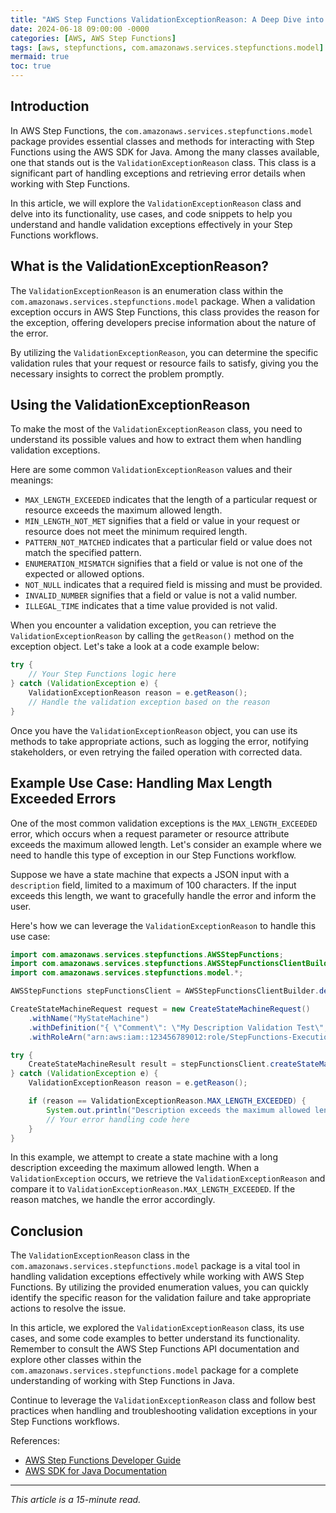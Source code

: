 ```yaml
---
title: "AWS Step Functions ValidationExceptionReason: A Deep Dive into the com.amazonaws.services.stepfunctions.model"
date: 2024-06-18 09:00:00 -0000
categories: [AWS, AWS Step Functions]
tags: [aws, stepfunctions, com.amazonaws.services.stepfunctions.model]
mermaid: true
toc: true
---
```



## Introduction
In AWS Step Functions, the `com.amazonaws.services.stepfunctions.model` package provides essential classes and methods for interacting with Step Functions using the AWS SDK for Java. Among the many classes available, one that stands out is the `ValidationExceptionReason` class. This class is a significant part of handling exceptions and retrieving error details when working with Step Functions.

In this article, we will explore the `ValidationExceptionReason` class and delve into its functionality, use cases, and code snippets to help you understand and handle validation exceptions effectively in your Step Functions workflows.

## What is the ValidationExceptionReason?

The `ValidationExceptionReason` is an enumeration class within the `com.amazonaws.services.stepfunctions.model` package. When a validation exception occurs in AWS Step Functions, this class provides the reason for the exception, offering developers precise information about the nature of the error.

By utilizing the `ValidationExceptionReason`, you can determine the specific validation rules that your request or resource fails to satisfy, giving you the necessary insights to correct the problem promptly.

## Using the ValidationExceptionReason

To make the most of the `ValidationExceptionReason` class, you need to understand its possible values and how to extract them when handling validation exceptions.

Here are some common `ValidationExceptionReason` values and their meanings:

- `MAX_LENGTH_EXCEEDED` indicates that the length of a particular request or resource exceeds the maximum allowed length.
- `MIN_LENGTH_NOT_MET` signifies that a field or value in your request or resource does not meet the minimum required length.
- `PATTERN_NOT_MATCHED` indicates that a particular field or value does not match the specified pattern.
- `ENUMERATION_MISMATCH` signifies that a field or value is not one of the expected or allowed options.
- `NOT_NULL` indicates that a required field is missing and must be provided.
- `INVALID_NUMBER` signifies that a field or value is not a valid number.
- `ILLEGAL_TIME` indicates that a time value provided is not valid.

When you encounter a validation exception, you can retrieve the `ValidationExceptionReason` by calling the `getReason()` method on the exception object. Let's take a look at a code example below:

```java
try {
    // Your Step Functions logic here
} catch (ValidationException e) {
    ValidationExceptionReason reason = e.getReason();
    // Handle the validation exception based on the reason
}
```

Once you have the `ValidationExceptionReason` object, you can use its methods to take appropriate actions, such as logging the error, notifying stakeholders, or even retrying the failed operation with corrected data.

## Example Use Case: Handling Max Length Exceeded Errors

One of the most common validation exceptions is the `MAX_LENGTH_EXCEEDED` error, which occurs when a request parameter or resource attribute exceeds the maximum allowed length. Let's consider an example where we need to handle this type of exception in our Step Functions workflow.

Suppose we have a state machine that expects a JSON input with a `description` field, limited to a maximum of 100 characters. If the input exceeds this length, we want to gracefully handle the error and inform the user.

Here's how we can leverage the `ValidationExceptionReason` to handle this use case:

```java
import com.amazonaws.services.stepfunctions.AWSStepFunctions;
import com.amazonaws.services.stepfunctions.AWSStepFunctionsClientBuilder;
import com.amazonaws.services.stepfunctions.model.*;

AWSStepFunctions stepFunctionsClient = AWSStepFunctionsClientBuilder.defaultClient();

CreateStateMachineRequest request = new CreateStateMachineRequest()
    .withName("MyStateMachine")
    .withDefinition("{ \"Comment\": \"My Description Validation Test\", \"StartAt\": \"State1\", \"States\": {} }")
    .withRoleArn("arn:aws:iam::123456789012:role/StepFunctions-ExecutionRole-ABCDEFGH");

try {
    CreateStateMachineResult result = stepFunctionsClient.createStateMachine(request);
} catch (ValidationException e) {
    ValidationExceptionReason reason = e.getReason();

    if (reason == ValidationExceptionReason.MAX_LENGTH_EXCEEDED) {
        System.out.println("Description exceeds the maximum allowed length of 100 characters.");
        // Your error handling code here
    }
}
```

In this example, we attempt to create a state machine with a long description exceeding the maximum allowed length. When a `ValidationException` occurs, we retrieve the `ValidationExceptionReason` and compare it to `ValidationExceptionReason.MAX_LENGTH_EXCEEDED`. If the reason matches, we handle the error accordingly.

## Conclusion

The `ValidationExceptionReason` class in the `com.amazonaws.services.stepfunctions.model` package is a vital tool in handling validation exceptions effectively while working with AWS Step Functions. By utilizing the provided enumeration values, you can quickly identify the specific reason for the validation failure and take appropriate actions to resolve the issue.

In this article, we explored the `ValidationExceptionReason` class, its use cases, and some code examples to better understand its functionality. Remember to consult the AWS Step Functions API documentation and explore other classes within the `com.amazonaws.services.stepfunctions.model` package for a complete understanding of working with Step Functions in Java.

Continue to leverage the `ValidationExceptionReason` class and follow best practices when handling and troubleshooting validation exceptions in your Step Functions workflows.

References:
- [AWS Step Functions Developer Guide](https://docs.aws.amazon.com/step-functions/latest/dg/welcome.html)
- [AWS SDK for Java Documentation](https://docs.aws.amazon.com/sdk-for-java/latest/developer-guide/home.html)

---

*This article is a 15-minute read.*